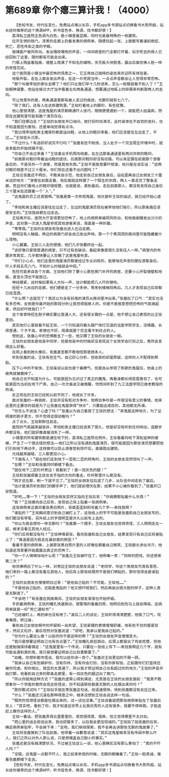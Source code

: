 # 第689章 你个瘪三算计我！（4000）
        【告知书友，时代在变化，免费站点难以长存，手机app多书源站点切换看书大势所趋，站长给你推荐的这个换源APP，听书音色多、换源、找书都好使！】
       荔湾私立医院主色调为白色，是小镇里最显眼，同时也是最特殊的一栋建筑。
       拉开生锈的铁门，漆黑的走廊上扔着发黄的病例单，随便捡起一张，上面都写着诸如绝症、死亡、恶性传染之类的字眼。
       玻璃窗户被风吹动，发出嘎吱嘎吱的声音，一间间病室的门全都打开着，似乎死去的病人已经回到了这里，随时都有可能会出来。
       门框上残留着指痕，墙壁上爬满了不知名的植物，天花板大块脱落，露出后面仿佛人脸一样的奇怪花纹。
       这个医院是小镇当中最恐怖的场景之一，它正用自己独特的姿态来欢迎所有体验者。
       地板开裂，走在上面会发出声音，在这一片死寂当中，一点点声音都会让人觉得非常恐怖。
       “那个叫做李旭的家伙去哪了？他们只比我们早十几秒进来，怎么一眨眼就看不到人了？”王琰眼神凝重，他站在候诊大厅当中看着左右两条通道，想要通过地板上的碎屑来判断那两人的去向。
       可让他意外的是，两条通道里都有被人走过的痕迹，光脚印就有七八个。
       “除了我们，还有人在这栋建筑里。”王琰盯着地上的脚印，有些犹豫。
       他心里很清楚，这座鬼屋的演员都精通吓人技巧，随随便便遇到一个，就能把人给逼疯，而现在这建筑里可能有数个演员存在。
       “我们往哪边走？”王琰的女朋友开口询问，她打扮时尚清凉，此时身体在不自觉的发抖，也不知道是因为害怕，还是单纯觉得有点冷。
       “我记得李旭和男主播穿的都是运动鞋，从地上的鞋印来看，他们应该是往左边走了，不过……”王琰低头沉思。
       “不过什么？有话好好说完不行吗？”张凰有些不耐烦，当人处于一个完全陌生环境中时，就会本能的开始烦躁不安。
       “你自己不会过来看？”王琰拿出手机照向地面，在左边那条通道里有两对并排的鞋印。
       “前面那对鞋印带着运动鞋的底纹，后面那对鞋印却没有纹路，可以肯定跟在前面那个游客身后的，不是另外一个游客，而是其他东西。”王琰不是故意要吓唬谁，他只是在说实话：“这两对鞋印相差不过三十厘米，你们现在还看不出问题吗？”
       王琰见张凰还不明白，干脆亲自示范，他走到自己女朋友身后，站在距离自己女朋友三十厘米远的地方：“游客在前面走着，他后面就这样跟了一个陌生的东西，两人一直走完了整条走廊。而且你们看地上的鞋印很规整，也就是说，直到最后，走在前面那人，都没有发现自己身后三十厘米处还跟着一个‘人’。”
       “这鬼屋的员工还真狠啊。”张凰是第一次参观鬼屋，他光是听王琰的描述，就已经开始心虚了。
       “李旭和男主播应该是往左边走了，左边的鬼屋演员现在被李旭他们吸引，所以那条路应该是安全的。”王琰独自朝左边走去。
       王琰离开后，医院大厅变得更加恐怖了，地上的病例单被阴风吹动，和地面剐蹭发出沙沙的声音，这对第一次进入鬼屋参观其他游客来说，简直是一种折磨。
       “等等我。”王琰的女朋友和张凰也进入左边走廊。
       明明没有人触碰，两边的病房门却会自己发出声响，那一个个黑洞洞的房间里可能隐藏着什么怪物。
       小心翼翼，王琰三人走的很慢，他们几乎快要挤在一起。
       “这好像只是很普通的病室，只不过有些破旧，看起来像是很久没有住人一样。”病室内的布置非常真实，几乎都快要让人忽略了这是鬼屋布景。
       “你们小心点，他们这里的鬼屋演员都是经过专业训练的，能够悄无声息的跟在游客身后，吓人手段五花八门，不知什么时候就会中招。”
       危险可能来自各个方面，王琰他们除了要小心那些房门半开的病室，还要小心开裂墙壁和地板，甚至头顶也不能放过。
       神经绷紧，这时候如果有人大叫一声，估计都能把几人吓的够呛。
       短短十几米远的走廊，他们硬是走了一分多钟，等来到楼梯拐角后，几人才发现自己后背都已经湿透。
       “什么啊？这就完了？我还以为会有扮鬼的演员从房间里冲出来。”张凰松了口气：“其实也没有多恐怖，反倒是你最开始的那段分析让我觉得挺瘆人的，你是不是故意想把恐怖的气氛搞起来，然后好吓唬我们？”
       这个体育特招生胆子确实要比普通人大，还有很关键的一点是，他不想让自己表现的比王琰差劲。
       其实他打心里就看不起王琰，一个只知道闷着头跟尸体打交道的法医学院学生，没情趣，长得普通，个子不高，家境也不好，简直就是个完全看不到优点的人。
       想到这，张凰心中的恐惧散去了一些，他又瞟了王琰的女朋友一眼。
       王琰的女朋友是他高中同学，但是他高中的时候却没发现这个女孩学会打扮之后，竟然会变得这么好看。
       在网上看到她头像后，张凰甚至都不敢相信那是她本人。
       听到张凰的话，王琰有些生气，自己好心分析，但收获的却是质疑，这样的人不配得到帮助。
       压下心中的不愉快，王琰虽说以前也是个暴脾气，但是自从参观了陈歌的鬼屋后，他身上的棱角就被磨掉了。
       他自己也不知道为什么，可能是因为见识过了真正的魔鬼，再看谁都长得慈眉善目了，也可能是因为当初在地下尸库，自己一次次昏迷又被救醒，恍惚间听到了九江法医学院已故老教授的劝诫。
       反正现在的王琰已经和以前不同了，他成长了许多。
       面对张凰的一再挑衅，王琰并没有和对方争吵，他明白争吵是一件很没有意义的事情，他来这里的主要目的就是为了让张凰在鬼屋获得“快乐”，只要能达成目的，其他都无所谓。
       “你怎么不说话？心虚了吗？”张凰以为自己看穿了王琰的想法：“来鬼屋这种地方，为了证明谁的胆子更大，你不觉得这很幼稚吗？”
       点了点头，王琰默默往前走。
       医院的气氛越来越诡异，李旭和男主播已经进来了很久，但是却没有听到任何响动，连脚步声都没有，他们就好像直接消失了一样。
       小镇里的所有建筑都是通往地下的，荔湾私立医院也例外，王琰看着向地下深处延伸的楼梯，产生了一个很古怪的想法——他们之所以没有遇到鬼屋演员，很可能是因为那些演员想要把他们引到地下再动手，这样做可以防止游客受到惊吓后，直接跑出建筑。
       光线越来越暗，三人都更加小心。
       “下面有人！”就在他们走到地下一层和二层的转角时，王琰的女朋友突然惊叫了一声。
       “在哪？”王琰和张凰同时朝楼下看去。
       “就在地下二层栏杆旁边！我看到了！是一双灰色的腿！”
       王琰和张凰顺着王琰女友手指的方向的看去，栏杆那里什么都没有。
       “刚才还在那，刷一下就不见了。”王琰的女朋友往后退了几步，从队伍中间走到了最后。
       “估计是演员听到我们的脚步声了，他们提前埋伏在那，结果不小心被你看到了。”张凰开口安慰道。
       “好吧……等一下！”王琰的女朋友突然又指向王琰后背：“你肩膀那贴着什么东西！”
       “我？”王琰摸向自己后背，发现自己背上贴着一张病例单。
       这张病例单正面印着张黑白照片，背面歪歪斜斜写着几个字——来找我啊？
       “谁贴的？”王琰瞬间意识到自己被盯上了，这张纸上的字不可能是张凰和自己女朋友写的，他们都没有带笔，另外纸上的字很明显是许久以前写上去的。
       “你以为我会想你一样无聊吗？”张凰第一个摆手，王琰女朋友也觉得奇怪，三人明明走在一起，根本没看见其他人经过。
       “你们后背都没有吗？”王琰神情紧张，看向张凰和自己女朋友，结果发现只有自己后背被贴上了：“难道是因为我走在最前面的原因？”
       看着手里的病例单，上面那张黑白照片里的人好像在朝着自己微笑，王琰额头渗出冷汗，他知道这场景要开始展露出真正的恐怖了。
       “你一个人嘀嘀咕咕什么呢？”张凰见王琰被吓住了，他咧嘴一笑：“同样的把戏，你还想来第二次？”
       他仿佛明白了什么一样，对旁边王琰的女朋友说道：“老同学，你这个男朋友可真有意思，咱们来的一路上都没有看见其他人，他后背上那张纸既然不是我们俩贴的，那你觉得会是谁贴的？”
       王琰的女朋友也慢慢明白过来：“是他自己贴的？不可能，王琰他……”
       “不是他自己贴的，还能是鬼贴的？他又想吓唬我们，然后再装出很大胆的样子，这种人真是无聊透了。”
       “不会吧？”有张凰在挑拨离间，王琰的女朋友渐渐也开始怀疑。
       手抓着病例单，王琰的瞳孔快速跳动，很警惕的看着四周，他明白危险马上就会降临，这病例单就是一份“死亡通知书”！
       “已经被盯上，再扔掉也没有用了。”身后二人的谈论，王琰听得清清楚楚，他吸了口气，咬着嘴唇，转过身。
       看到自己女朋友眼中的怀疑和一丝失望，王琰紧绷的表情慢慢舒缓，他有些不甘的握紧双手，然后又松开，最后坦然对张凰说道：“好吧，我承认是我自己贴的。”
       “你为什么要这么做？以前的你不是这样的啊？”王琰的女朋友声音慢慢变大。
       “我只是想要证明自己也有优点罢了。”王琰瞳孔疯狂跳动，后颈上都冒出了鸡皮疙瘩，但他还是勉强保持着镇定：“这鬼屋里有一个传说，只要在一张纸上写下——来找我啊这几个字，就有可能会遇到真的鬼，我只是想要证明自己比较勇敢罢了。”
       “幼稚，你想听都市怪谈，我可以给你讲一百个。”张凰对王琰更加的不屑一顾。
       “我承认自己有些嫉妒你，没有你帅，没有你会打扮，没有你家有钱，之前跟你们打篮球还被你完虐。和你相比，我显的太普通了，所以我才想证明自己也有超过你的地方。”王琰的声音开始打颤，他看到自己来的那条走廊里，有一双灰色的腿迈出了房门。
       “所以你就用这种方式？”张凰的虚荣心得到满足，尤其是在王琰的女朋友面前：“我真不敢想象你一个学医的竟然会信这些怪谈，你不知道那些都是无聊的人杜撰出来的吗？”
       “那你敢试试吗？”王琰似乎就在等张凰这句话，他语速很快，快到张凰都没有反应过来。
       “什么？”张凰还沉浸在那种得意之中，根本没想到王琰会说这样一句话。
       “既然你觉得怪谈都是杜撰出来的，试一试也没事。”王琰说着就把那张病例单贴在了张凰后背上：“其实吧，看到了你，我才知道这世界上比我优秀的人还有很多，我要不停奔跑，才能追赶上像你这样的人。”
       王琰一番话，把张凰弄得云里雾里的，感觉很得意、很爽，但又觉得哪里不太对劲。
       “把心里的话全部说出来，我也舒服多了，以后我会更加坦诚的。”王琰拍了拍张凰的后背，确定病例单贴牢，不会掉下来：“走吧，我们继续探索，我不会再去讲那些无聊的鬼故事了。”
       王琰将张凰推到了队伍前面，他带着一丝歉意说道：“其实这鬼屋根本没有传闻中那么吓人，我们之所以对外人那么说，只是想掩盖自己胆小的事实。”
       张凰还是没有搞清楚状况，不过被王琰这么一说，他心里确实没有那么害怕了：“真的不吓人吗？”
       “没错，这鬼屋一点都不吓人，我之前来参观的时候，无聊的都睡着了。”王琰一脸真诚，推着张凰朝楼下走去。
       【告知书友，时代在变化，免费站点难以长存，手机app多书源站点切换看书大势所趋，站长给你推荐的这个换源APP，听书音色多、换源、找书都好使！】